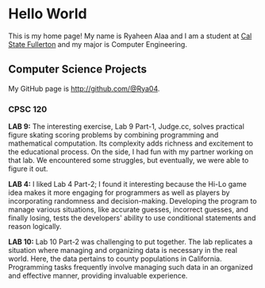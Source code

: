 # Hello World

This is my home page! My name is Ryaheen Alaa and I am a student at [Cal State Fullerton](http://www.fullerton.edu/) and my major is Computer Engineering.

## Computer Science Projects

My GitHub page is http://github.com/@Rya04.

### CPSC 120

**LAB 9:**
The interesting exercise, Lab 9 Part-1, Judge.cc, solves practical figure skating scoring problems by combining programming and mathematical computation. Its complexity adds richness and excitement to the educational process. On the side, I had fun with my partner working on that lab. We encountered some struggles, but eventually, we were able to figure it out.

**LAB 4:**
I liked Lab 4 Part-2; I found it interesting because the Hi-Lo game idea makes it more engaging for programmers as well as players by incorporating randomness and decision-making. Developing the program to manage various situations, like accurate guesses, incorrect guesses, and finally losing, tests the developers' ability to use conditional statements and reason logically.

**LAB 10:**
Lab 10 Part-2 was challenging to put together. The lab replicates a situation where managing and organizing data is necessary in the real world. Here, the data pertains to county populations in California. Programming tasks frequently involve managing such data in an organized and effective manner, providing invaluable experience.